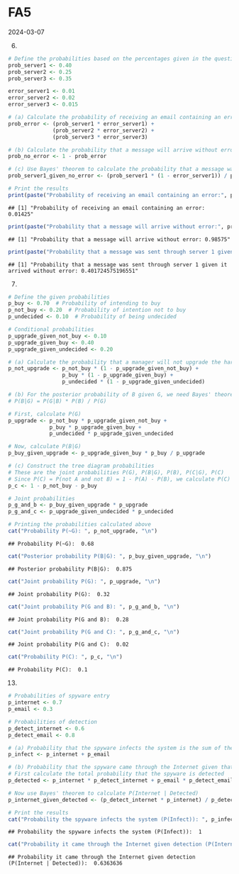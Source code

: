 FA5
================
2024-03-07

6.  

``` r
# Define the probabilities based on the percentages given in the question
prob_server1 <- 0.40
prob_server2 <- 0.25
prob_server3 <- 0.35

error_server1 <- 0.01
error_server2 <- 0.02
error_server3 <- 0.015

# (a) Calculate the probability of receiving an email containing an error
prob_error <- (prob_server1 * error_server1) + 
              (prob_server2 * error_server2) + 
              (prob_server3 * error_server3)

# (b) Calculate the probability that a message will arrive without error
prob_no_error <- 1 - prob_error

# (c) Use Bayes' theorem to calculate the probability that a message was sent through server 1 given that it arrived without error
prob_server1_given_no_error <- (prob_server1 * (1 - error_server1)) / prob_no_error

# Print the results
print(paste("Probability of receiving an email containing an error:", prob_error))
```

    ## [1] "Probability of receiving an email containing an error: 0.01425"

``` r
print(paste("Probability that a message will arrive without error:", prob_no_error))
```

    ## [1] "Probability that a message will arrive without error: 0.98575"

``` r
print(paste("Probability that a message was sent through server 1 given it arrived without error:", prob_server1_given_no_error))
```

    ## [1] "Probability that a message was sent through server 1 given it arrived without error: 0.401724575196551"

7.  

``` r
# Define the given probabilities
p_buy <- 0.70  # Probability of intending to buy
p_not_buy <- 0.20  # Probability of intention not to buy
p_undecided <- 0.10  # Probability of being undecided

# Conditional probabilities
p_upgrade_given_not_buy <- 0.10
p_upgrade_given_buy <- 0.40
p_upgrade_given_undecided <- 0.20

# (a) Calculate the probability that a manager will not upgrade the hardware
p_not_upgrade <- p_not_buy * (1 - p_upgrade_given_not_buy) +
                 p_buy * (1 - p_upgrade_given_buy) +
                 p_undecided * (1 - p_upgrade_given_undecided)

# (b) For the posterior probability of B given G, we need Bayes' theorem
# P(B|G) = P(G|B) * P(B) / P(G)

# First, calculate P(G)
p_upgrade <- p_not_buy * p_upgrade_given_not_buy +
             p_buy * p_upgrade_given_buy +
             p_undecided * p_upgrade_given_undecided

# Now, calculate P(B|G)
p_buy_given_upgrade <- p_upgrade_given_buy * p_buy / p_upgrade

# (c) Construct the tree diagram probabilities
# These are the joint probabilities P(G), P(B|G), P(B), P(C|G), P(C)
# Since P(C) = P(not A and not B) = 1 - P(A) - P(B), we calculate P(C) first
p_c <- 1 - p_not_buy - p_buy

# Joint probabilities
p_g_and_b <- p_buy_given_upgrade * p_upgrade
p_g_and_c <- p_upgrade_given_undecided * p_undecided

# Printing the probabilities calculated above
cat("Probability P(~G): ", p_not_upgrade, "\n")
```

    ## Probability P(~G):  0.68

``` r
cat("Posterior probability P(B|G): ", p_buy_given_upgrade, "\n")
```

    ## Posterior probability P(B|G):  0.875

``` r
cat("Joint probability P(G): ", p_upgrade, "\n")
```

    ## Joint probability P(G):  0.32

``` r
cat("Joint probability P(G and B): ", p_g_and_b, "\n")
```

    ## Joint probability P(G and B):  0.28

``` r
cat("Joint probability P(G and C): ", p_g_and_c, "\n")
```

    ## Joint probability P(G and C):  0.02

``` r
cat("Probability P(C): ", p_c, "\n")
```

    ## Probability P(C):  0.1

13. 

``` r
# Probabilities of spyware entry
p_internet <- 0.7
p_email <- 0.3

# Probabilities of detection
p_detect_internet <- 0.6
p_detect_email <- 0.8

# (a) Probability that the spyware infects the system is the sum of the probabilities of it coming through each medium
p_infect <- p_internet + p_email

# (b) Probability that the spyware came through the Internet given that it was detected
# First calculate the total probability that the spyware is detected
p_detected <- p_internet * p_detect_internet + p_email * p_detect_email

# Now use Bayes' theorem to calculate P(Internet | Detected)
p_internet_given_detected <- (p_detect_internet * p_internet) / p_detected

# Print the results
cat("Probability the spyware infects the system (P(Infect)): ", p_infect, "\n")
```

    ## Probability the spyware infects the system (P(Infect)):  1

``` r
cat("Probability it came through the Internet given detection (P(Internet | Detected)): ", p_internet_given_detected, "\n")
```

    ## Probability it came through the Internet given detection (P(Internet | Detected)):  0.6363636
